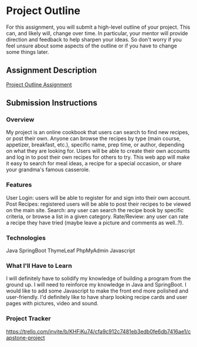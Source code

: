 # Project Outline
For this assignment, you will submit a high-level outline of your project. This can, and likely will, change over time. In particular, your mentor will provide direction and feedback to help sharpen your ideas. So don't worry if you feel unsure about some aspects of the outline or if you have to change some things later.

## Assignment Description
[Project Outline Assignment](https://education.launchcode.org/liftoff/modules/assignments/project-outline)

## Submission Instructions

### Overview
My project is an online cookbook that users can search to find new recipes, or post their own. Anyone can browse the 
recipes by type (main course, appetizer, breakfast, etc.), specific name, prep time, or author, depending on what they
are looking for. Users will be able to create their own accounts and log in to post their own recipes for others to try.
This web app will make it easy to search for meal ideas, a recipe for a special occasion, or share your grandma's 
famous casserole.
### Features
User Login: users will be able to register for and sign into their own account.
Post Recipes: registered users will be able to post their recipes to be viewed on the main site.
Search: any user can search the recipe book by specific criteria, or browse a list in a given category.
Rate/Review: any user can rate a recipe they have tried (maybe leave a picture and comments as well..?).
### Technologies
Java
SpringBoot
ThymeLeaf
PhpMyAdmin
Javascript
### What I'll Have to Learn
I will definitely have to solidify my knowledge of building a program from the ground up. I will need to reinforce my 
knowledge in Java and SpringBoot. I would like to add some Javascript to make the front end more polished and 
user-friendly. I'd definitely like to have sharp looking recipe cards and user pages with pictures, video and sound. 
### Project Tracker
https://trello.com/invite/b/KHFiKu74/cfa9c912c7481eb3edb0fe6db7416ae1/capstone-project
